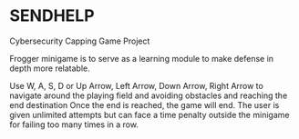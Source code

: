# SENDHELP
Cybersecurity Capping Game Project

Frogger minigame is to serve as a learning module to make defense in depth more relatable.

Use W, A, S, D or Up Arrow, Left Arrow, Down Arrow, Right Arrow to navigate around the playing field and avoiding obstacles and reaching the end destination
Once the end is reached, the game will end.
The user is given unlimited attempts but can face a time penalty outside the minigame for failing too many times in a row.
